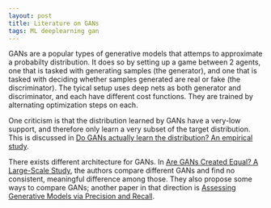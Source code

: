 ```yaml
---
layout: post
title: Literature on GANs
tags: ML deeplearning gan
---
```


GANs are a popular types of generative models that attemps to approximate a
probabilty distribution. It does so by setting up a game between 2 agents, one
that is tasked with generating samples (the generator), and one that is tasked
with deciding whether samples generated are real or fake (the discriminator).
The tyical setup uses deep nets as both generator and discriminator, and each
have different cost functions. They are trained by alternating optimization
steps on each.

One criticism is that the distribution learned by GANs have a very-low support,
and therefore only learn a very subset of the target distribution. This is
discussed in [Do GANs actually learn the distribution? An empirical
study](https://arxiv.org/abs/1706.08224).

There exists different architecture for GANs. In [Are GANs Created Equal? A
Large-Scale
Study](http://papers.nips.cc/paper/7350-are-gans-created-equal-a-large-scale-study),
the authors compare different GANs and find no consistent, meaningful difference
among those. They also propose some ways to compare GANs; another paper in that
direction is [Assessing Generative Models via Precision and
Recall](http://papers.nips.cc/paper/7769-assessing-generative-models-via-precision-and-recall).
